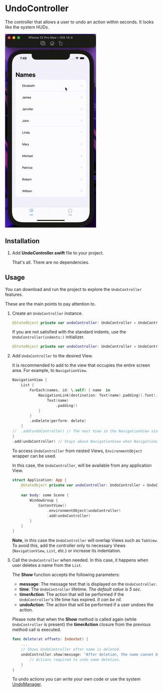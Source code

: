 # UndoController

The controller that allows a user to undo an action within seconds. It looks like the system HUDs.

![Example](Images/Example.gif)



## Installation

1. Add **UndoController.swift** file to your project.

   That's all. There are no dependencies.



## Usage

You can download and run the project to explore the `UndoController` features.

These are the main points to pay attention to.

1. Create an `UndoController` instance.

   ```swift
   @StateObject private var undoController: UndoController = UndoController()
   ```

   If you are not satisfied with the standard indents, use the `UndoController(indents:)` initializer.

   ```swift
   @StateObject private var undoController: UndoController = UndoController(indents: EdgeInsets(top: 0, leading: 20, bottom: 20, trailing: 20))
   ```

2. Add `UndoController` to the desired View.

   It is recommended to add to the view that occupies the entire screen area. For example, to `NavigationView`.

   ```swift
   NavigationView {
       List {
           ForEach(names, id: \.self) { name  in
               NavigationLink(destination: Text(name).padding().font(.largeTitle)) {
                   Text(name)
                       .padding()
               }
           }
           .onDelete(perform: delete)
       }
   //  .add(undoController) // The next View in the NavigationView stack overlaps UndoController when the NavigationLink is activated.
   }
   .add(undoController) // Stays above NavigationView when NavigationLink is activated.
   ```

   To access `UndoController` from nested Views, `EnvironmentObject` wrapper can be used.

   In this case, the `UndoController`, will be available from any application View.

   ```swift
   struct Application: App {
       @StateObject private var undoController: UndoController = UndoController()
       
       var body: some Scene {
           WindowGroup {
               ContentView()
                   .environmentObject(undoController)
                   .add(undoController)
           }
       }
   }
   ```

   **Note**, in this case the `UndoController` will overlap Views such as `TabView`. To avoid this, add the controller only to necessary Views (`NavigationView`, `List`, etc.) or increase its indentation.

3. Call the `UndoController` when needed. In this case, it happens when user deletes a name from the `List`.

   The **Show** function accepts the following parameters:

   * **message**: The message text that is displayed on the `UndoController`.
   * **time**: The `UndoController` lifetime. *The default value is 5 sec.*
   * **timerAction**: The action that will be performed if the `UndoController`'s life time has expired. *It can be nil.*
   * **undoAction**: The action that will be performed if a user undoes the action.

   Please note that when the **Show** method is called again (while `UndoController` is present) the **timerAction** closure from the previous method call is executed.

   ```swift
   func delete(at offsets: IndexSet) {
       ...
       // Shows UndoController after name is deleted.
       undoController.show(message: "After deletion, the name cannot be restored!") {
           // Actions required to undo name deletion.
       }
   }
   ```

   To undo actions you can write your own code or use the system [UndoManager](https://developer.apple.com/documentation/foundation/undomanager).

